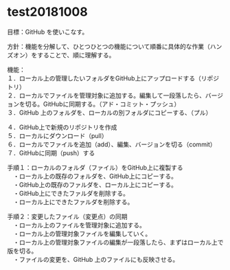 # test20181008
目標：GitHub を使いこなす。

方針：機能を分解して、ひとつひとつの機能について順番に具体的な作業（ハンズオン）をすることで、順に理解する。

機能：  
１．ローカル上の管理したいフォルダをGitHub上にアップロードする（リポジトリ）  
２．ローカルでファイルを管理対象に追加する。編集して一段落したら、バージョンを切る。GitHubに同期する。（アド・コミット・プッシュ）  
３．GitHub 上のフォルダを、ローカルの別フォルダにコピーする、（プル）  
  
４．GitHub上で新規のリポジトリを作成  
５．ローカルにダウンロード（pull）  
６．ローカルでファイルを追加（add）、編集、バージョンを切る（commit）  
７．GitHubに同期（push）する  

手順１：ローカルのフォルダ（ファイル）をGitHub上に複製する  
　・ローカル上の既存のフォルダを、GitHub上にコピーする。  
　・GitHub上の既存のファルダを、ローカル上にコピーする。  
　・GitHub上にできたファルダを削除する。  
　・ローカル上にできたファルダを削除する。  
    
手順２：変更したファイル（変更点）の同期  
　・ローカル上のファイルを管理対象に追加する。  
　・ローカル上の管理対象ファイルを編集していく。  
　・ローカル上の管理対象ファイルの編集が一段落したら、まずはローカル上で版を切る。  
　・ファイルの変更を、GitHub 上のファイルにも反映させる。  

